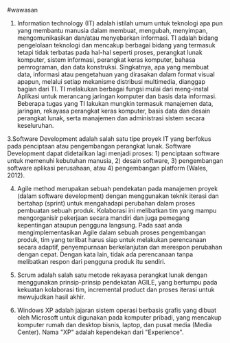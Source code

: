 #wawasan
1. Information technology (IT) adalah istilah umum untuk teknologi apa pun yang membantu manusia dalam membuat, mengubah, menyimpan, mengomunikasikan dan/atau menyebarkan informasi.
TI adalah bidang pengelolaan teknologi dan mencakup berbagai bidang yang termasuk tetapi tidak terbatas pada hal-hal seperti proses, perangkat lunak komputer, sistem informasi, perangkat keras komputer, bahasa pemrograman, dan data konstruksi. Singkatnya, apa yang membuat data, informasi atau pengetahuan yang dirasakan dalam format visual apapun, melalui setiap mekanisme distribusi multimedia, dianggap bagian dari TI.
TI melakukan berbagai fungsi mulai dari meng-instal Aplikasi untuk merancang jaringan komputer dan basis data informasi. Beberapa tugas yang TI lakukan mungkin termasuk manajemen data, jaringan, rekayasa perangkat keras komputer, basis data dan desain perangkat lunak, serta manajemen dan administrasi sistem secara keseluruhan.

3.Software Development adalah salah satu tipe proyek IT yang berfokus pada penciptaan atau pengembangan perangkat lunak. Software Development dapat didetailkan lagi menjadi proses: 1) penciptaan software untuk memenuhi kebutuhan manusia, 2) desain software, 3) pengembangan software aplikasi perusahaan, atau 4) pengembangan platform (Wales, 2012).

4. Agile method merupakan sebuah pendekatan pada manajemen proyek (dalam software development) dengan menggunakan teknik iterasi dan bertahap (sprint) untuk mengahadapi perubahan dalam proses pembuatan sebuah produk. Kolaborasi ini melibatkan tim yang mampu mengorganisir pekerjaan secara mandiri dan juga pemegang kepentingan ataupun pengguna langsung. Pada saat anda mengimplementasikan Agile dalam sebuah proses pengembangan produk, tim yang terlibat harus siap untuk melakukan perencanaan secara adaptif, penyempurnaan berkelanjutan dan merespon perubahan dengan cepat. Dengan kata lain, tidak ada perencanaan tanpa melibatkan respon dari pengguna produk itu sendiri.

5. Scrum adalah salah satu metode rekayasa perangkat lunak dengan menggunakan prinsip-prinsip pendekatan AGILE, yang bertumpu pada kekuatan kolaborasi tim, incremental product dan proses iterasi untuk mewujudkan hasil akhir.

6. Windows XP adalah jajaran sistem operasi berbasis grafis yang dibuat oleh Microsoft untuk digunakan pada komputer pribadi, yang mencakup komputer rumah dan desktop bisnis, laptop, dan pusat media (Media Center). Nama "XP" adalah kependekan dari "Experience".
